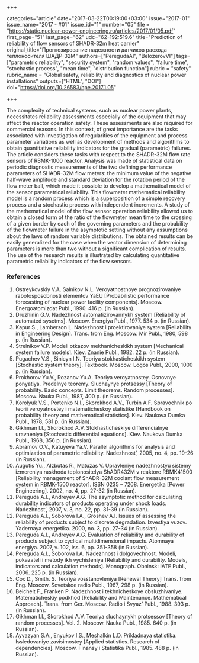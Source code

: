 +++

categories="article"
date="2017-03-22T00:19:00+03:00"
issue="2017-01"
issue_name="2017 - #01"
issue_id="1"
number="05"
file = "https://static.nuclear-power-engineering.ru/articles/2017/01/05.pdf"
first_page="51"
last_page="62"
udc="62-192:519.6"
title="Prediction of reliability of flow sensors of SHADR-32m heat carrier"
original_title="Прогнозирование надежности датчиков расхода теплоносителя ШАДР-32M"
authors=["PeregudaAI", "BelozerovVI"]
tags=["parametric reliability", "security system", "random values", "failure time", "stochastic process", "mean time", "distribution function"]
rubric = "safety"
rubric_name = "Global safety, reliability and diagnostics of nuclear power installations"
outputs=["HTML", "DOI"]
doi="https://doi.org/10.26583/npe.2017.1.05"

+++

The complexity of technical systems, such as nuclear power plants, necessitates reliability assessments especially of the equipment that may affect the reactor operation safety. These assessments are also required for commercial reasons. In this context, of great importance are the tasks associated with investigation of regularities of the equipment and process parameter variations as well as development of methods and algorithms to obtain quantitative reliability indicators for the gradual (parametric) failures. The article considers these tasks with respect to the SHADR-32M flow rate sensors of RBMK-1000 reactor. Analysis was made of statistical data on periodic diagnostic measurements of the two defining performance parameters of SHADR-32M flow meters: the minimum value of the negative half-wave amplitude and standard deviation for the rotation period of the flow meter ball, which made it possible to develop a mathematical model of the sensor parametrical reliability. This flowmeter mathematical reliability model is a random process which is a superposition of a simple recovery process and a stochastic process with independent increments. A study of the mathematical model of the flow sensor operation reliability allowed us to obtain a closed form of the ratio of the flowmeter mean time to the crossing of a given border by each of the governing parameters and the probability of the flowmeter failure in the asymptotic setting without any assumptions about the laws of random variable distributions. The obtained results can be easily generalized for the case when the vector dimension of determining parameters is more than two without a significant complication of results. The use of the research results is illustrated by calculating quantitative parametric reliability indicators of the flow sensors.

### References

1. Ostreykovskiy V.A. Salnikov N.L. Veroyatnostnoye prognozirovaniye rabotosposobnosti elementov YaEU [Probabilistic performance forecasting of nuclear power facility components]. Moscow. Energoatomizdat Publ., 1990. 416 p. (in Russian).
2. Druzhinin G.V. Nadezhnost avtomatizirovannykh system [Reliability of automated sysetms]. Moscow. Energiya Publ., 1977. 534 p. (in Russian).
3. Kapur S., Lamberson L. Nadezhnost i proektirovaniye system [Reliability in Engineering Design]. Trans. from Eng. Moscow. Mir Publ., 1980, 598 p. (in Russian).
4. Strelnikov V.P. Modeli otkazov mekhanicheskikh system [Mechanical system failure models]. Kiev. Znanie Publ., 1982. 22 p. (in Russian).
5. Pugachev V.S., Sinicyn I.N. Teoriya stokhasticheskikh system [Stochastic system theory]. Textbook. Moscow. Logos Publ., 2000, 1000 p. (in Russian).
6. Prokhorov Yu.V., Rozanov Yu.A. Teoriya veroyatnostey. Osnovnye ponyatiya. Predelnye teoremy. Sluchaynye protsessy [Theory of probability. Basic concepts. Limit theorems. Random processes]. Moscow. Nauka Publ., 1987, 400 p. (in Russian).
7. Korolyuk V.S., Portenko N.I., Skorokhod A.V., Turbin A.F. Spravochnik po teorii veroyatnostey i matematicheskoy statistike [Handbook on probability theory and mathematical statistics]. Kiev. Naukova Dumka Publ., 1978, 581 p. (in Russian).
8. Gikhman I.I., Skorokhod A.V. Stokhasticheskiye differencialnye uravneniya [Stochastic differential equations]. Kiev. Naukova Dumka Publ., 1968, 356 p. (in Russian).
9. Abramov O.V., Katuyeva Ya.V. Parallel algorithms for analysis and optimization of parametric reliability. Nadezhnost’, 2005, no. 4, pp. 19-26 (in Russian).
10. Augutis Yu., Alzbutas R., Matuzas V. Upravleniye nadezhnostyu sistemy izmereniya raskhoda teplonositelya ShADR432M v reaktore RBMK41500 [Reliability management of ShADR-32M coolant flow measurement system in RBMK-1500 reactor]. ISSN 0235 – 7208. Energetika [Power Engineering]. 2002, no. 4, pp. 27-32 (in Russian).
11. Pereguda A.I., Andreyev A.G. The asymptotic method for calculating durability indicators of products operating under shock loads. Nadezhnost’, 2007, v. 3, no. 22, pp. 31-39 (in Russian).
12. Pereguda A.I., Soborova I.A., Groshev A.I. Issues of assessing the reliability of products subject to discrete degradation. Izvestiya vuzov. Yadernaya energetika. 2000, no. 3, pp. 27-34 (in Russian).
13. Pereguda A.I., Andreyev A.G. Evaluation of reliability and durability of products subject to cyclical multidimensional impacts. Atomnaya energiya. 2007, v. 102, iss. 6, pp. 351-358 (in Russian).
14. Pereguda A.I., Soborova I.A. Nadezhnost i dolgovechnost. Modeli, pokazateli i metody ikh vychisleniya [Reliability and durability. Models, indicators and calculation methods]. Monograph. Obninsk: IATE Publ., 2006. 225 p. (in Russian).
15. Cox D., Smith. S. Teoriya vosstanovleniya [Renewal Theory] Trans. from Eng. Moscow. Sovetskoe radio Publ., 1967, 298 p. (in Russian).
16. Beichelt F., Franken P. Nadezhnost i tekhnicheskoye obsluzhivaniye. Matematicheskiy podkhod [Reliability and Maintenance. Mathematical Approach]. Trans. from Ger. Moscow. Radio i Svyaz’ Publ., 1988. 393 p. (in Russian).
17. Gikhman I.I., Skorokhod A.V. Teoriya sluchaynykh protsessov [Theory of random processes]. Vol. 2. Moscow. Nauka Publ., 1985. 640 p. (in Russian).
18. Ayvazyan S.A., Enyukov I.S., Meshalkin L.D. Prikladnaya statistika. Issledovaniye zavisimostey [Applied statistics. Research of dependencies]. Moscow. Finansy i Statistika Publ., 1985. 488 p. (in Russian).